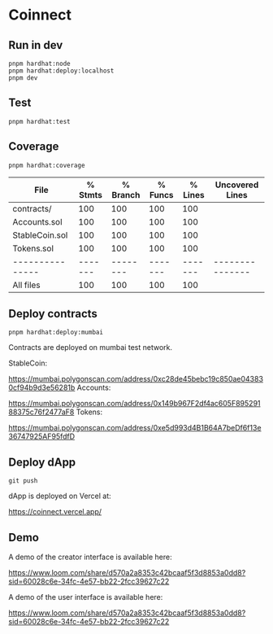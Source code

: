 # Coinnect

## Run in dev

```
pnpm hardhat:node
pnpm hardhat:deploy:localhost
pnpm dev
```

## Test

`pnpm hardhat:test`

## Coverage

`pnpm hardhat:coverage`

| File            | % Stmts | % Branch | % Funcs | % Lines | Uncovered Lines |
| --------------- | ------- | -------- | ------- | ------- | --------------- |
| contracts/      | 100     | 100      | 100     | 100     |                 |
| Accounts.sol    | 100     | 100      | 100     | 100     |                 |
| StableCoin.sol  | 100     | 100      | 100     | 100     |                 |
| Tokens.sol      | 100     | 100      | 100     | 100     |                 |
| --------------- | ------- | -------- | ------- | ------- | --------------- |
| All files       | 100     | 100      | 100     | 100     |                 |

## Deploy contracts

`pnpm hardhat:deploy:mumbai`

Contracts are deployed on mumbai test network.

StableCoin:

https://mumbai.polygonscan.com/address/0xc28de45bebc19c850ae043830cf94b9d3e56281b
Accounts:

https://mumbai.polygonscan.com/address/0x149b967F2df4ac605F89529188375c76f2477aF8
Tokens:

https://mumbai.polygonscan.com/address/0xe5d993d4B1B64A7beDf6f13e36747925AF95fdfD

## Deploy dApp

`git push`

dApp is deployed on Vercel at:

https://coinnect.vercel.app/

## Demo

A demo of the creator interface is available here:

https://www.loom.com/share/d570a2a8353c42bcaaf5f3d8853a0dd8?sid=60028c6e-34fc-4e57-bb22-2fcc39627c22

A demo of the user interface is available here:

https://www.loom.com/share/d570a2a8353c42bcaaf5f3d8853a0dd8?sid=60028c6e-34fc-4e57-bb22-2fcc39627c22
